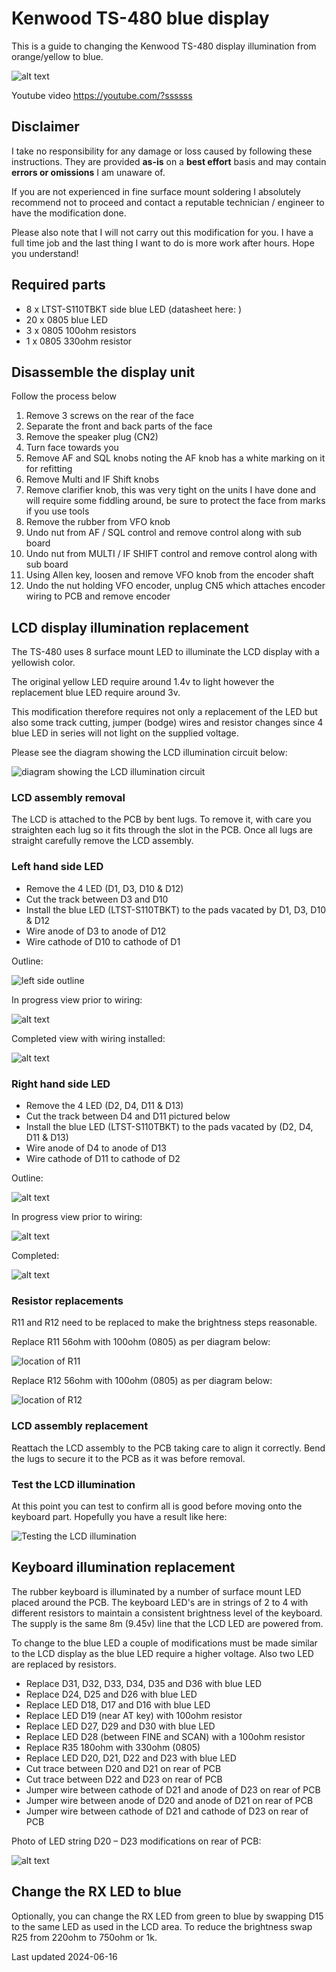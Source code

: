 # Kenwood TS-480 blue display

This is a guide to changing the Kenwood TS-480 display illumination from orange/yellow to blue.

![alt text](images/Kenwood_TS480_blue_display_panel.png)

Youtube video https://youtube.com/?ssssss

## Disclaimer

I take no responsibility for any damage or loss caused by following these instructions. They are provided **as-is** on a **best effort** basis and may contain **errors or omissions** I am unaware of.

If you are not experienced in fine surface mount soldering I absolutely recommend not to proceed and contact a reputable technician / engineer to have the modification done.

Please also note that I will not carry out this modification for you. I have a full time job and the last thing I want to do is more work after hours. Hope you understand!

## Required parts

- 8 x LTST-S110TBKT side blue LED (datasheet here: )
- 20 x 0805 blue LED
- 3 x 0805 100ohm resistors
- 1 x 0805 330ohm resistor

## Disassemble the display unit

Follow the process below

1. Remove 3 screws on the rear of the face
2. Separate the front and back parts of the face
3. Remove the speaker plug (CN2)
4. Turn face towards you
5. Remove AF and SQL knobs noting the AF knob has a white marking on it for refitting
6. Remove Multi and IF Shift knobs
7. Remove clarifier knob, this was very tight on the units I have done and will require some fiddling around, be sure to protect the face from marks if you use tools
8. Remove the rubber from VFO knob
9. Undo nut from AF / SQL control and remove control along with sub board
10. Undo nut from MULTI / IF SHIFT control and remove control along with sub board
11. Using Allen key, loosen and remove VFO knob from the encoder shaft
12. Undo the nut holding VFO encoder, unplug CN5 which attaches encoder wiring to PCB and remove encoder

## LCD display illumination replacement

The TS-480 uses 8 surface mount LED to illuminate the LCD display with a yellowish color.

The original yellow LED require around 1.4v to light however the replacement blue LED require around 3v.

This modification therefore requires not only a replacement of the LED but also some track cutting, jumper (bodge) wires and resistor changes since 4 blue LED in series will not light on the supplied voltage.

Please see the diagram showing the LCD illumination circuit below:

![diagram showing the LCD illumination circuit](images/LCD_illumination_diagram.png)

### LCD assembly removal

The LCD is attached to the PCB by bent lugs. To remove it, with care you straighten each lug so it fits through the slot in the PCB. Once all lugs are straight carefully remove the LCD assembly.

### Left hand side LED

- Remove the 4 LED (D1, D3, D10 & D12)
- Cut the track between D3 and D10
- Install the blue LED (LTST-S110TBKT) to the pads vacated by D1, D3, D10 & D12
- Wire anode of D3 to anode of D12
- Wire cathode of D10 to cathode of D1

Outline:

![left side outline](images/LCD_left_outline.jpg)

In progress view prior to wiring:

![alt text](images/LCD_left_inprogress.jpg)

Completed view with wiring installed:

![alt text](images/LCD_left_complete.jpg)

### Right hand side LED

- Remove the 4 LED (D2, D4, D11 & D13)
- Cut the track between D4 and D11 pictured below
- Install the blue LED (LTST-S110TBKT) to the pads vacated by (D2, D4, D11 & D13)
- Wire anode of D4 to anode of D13
- Wire cathode of D11 to cathode of D2

Outline:

![alt text](images/LCD_right_outline.jpg)

In progress view prior to wiring:

![alt text](images/LCD_right_inprogress.jpg)

Completed:

![alt text](images/LCD_right_complete.jpg)

### Resistor replacements

R11 and R12 need to be replaced to make the brightness steps reasonable.

Replace R11 56ohm with 100ohm (0805) as per diagram below:

![location of R11](images/r11.png)

Replace R12 56ohm with 100ohm (0805) as per diagram below:

![location of R12](images/r12.png)

### LCD assembly replacement

Reattach the LCD assembly to the PCB taking care to align it correctly. Bend the lugs to secure it to the PCB as it was before removal.

### Test the LCD illumination

At this point you can test to confirm all is good before moving onto the keyboard part. Hopefully you have a result like here:

![Testing the LCD illumination](images/testing_LCD.jpg)

## Keyboard illumination replacement

The rubber keyboard is illuminated by a number of surface mount LED placed around the PCB. The keyboard LED's are in strings of 2 to 4 with different resistors to maintain a consistent brightness level of the keyboard. The supply is the same 8m (9.45v) line that the LCD LED are powered from.

To change to the blue LED a couple of modifications must be made similar to the LCD display as the blue LED require a higher voltage. Also two LED are replaced by resistors.

- Replace D31, D32, D33, D34, D35 and D36 with blue LED
- Replace D24, D25 and D26 with blue LED
- Replace LED D18, D17 and D16 with blue LED
- Replace LED D19 (near AT key) with 100ohm resistor
- Replace LED D27, D29 and D30 with blue LED
- Replace LED D28 (between FINE and SCAN) with a 100ohm resistor
- Replace R35 180ohm with 330ohm (0805)
- Replace LED D20, D21, D22 and D23 with blue LED
- Cut trace between D20 and D21 on rear of PCB
- Cut trace between D22 and D23 on rear of PCB
- Jumper wire between cathode of D21 and anode of D23 on rear of PCB
- Jumper wire between anode of D20 and anode of D21 on rear of PCB
- Jumper wire between cathode of D21 and cathode of D23 on rear of PCB

Photo of LED string D20 – D23 modifications on rear of PCB:

![alt text](images/keypad_jumper_wires1.jpg)

## Change the RX LED to blue

Optionally, you can change the RX LED from green to blue by swapping D15 to the same LED as used in the LCD area. To reduce the brightness swap R25 from 220ohm to 750ohm or 1k.

Last updated 2024-06-16


